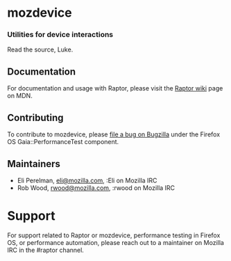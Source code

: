 mozdevice
=========

### Utilities for device interactions

Read the source, Luke.

## Documentation

For documentation and usage with Raptor, please visit the [Raptor wiki](https://developer.mozilla.org/en-US/Firefox_OS/Platform/Automated_testing/Raptor) page on MDN.

## Contributing

To contribute to mozdevice, please [file a bug on Bugzilla](https://bugzilla.mozilla.org/enter_bug.cgi?product=Firefox%20OS&component=Gaia::PerformanceTest) under the Firefox OS Gaia::PerformanceTest component.

## Maintainers

- Eli Perelman, [eli@mozilla.com](mailto:eli@mozilla.com), :Eli on Mozilla IRC
- Rob Wood, [rwood@mozilla.com](mailto:rwood@mozilla.com), :rwood on Mozilla IRC

# Support

For support related to Raptor or mozdevice, performance testing in Firefox OS, or performance automation, please reach out to a maintainer on Mozilla IRC in the #raptor channel.
